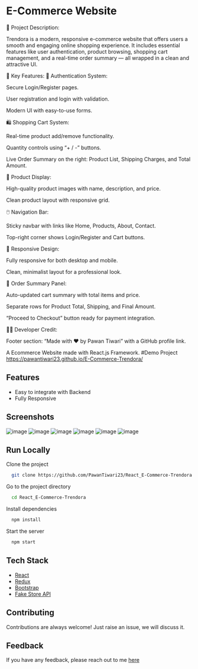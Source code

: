 # E-Commerce Website
📌 Project Description:

Trendora is a modern, responsive e-commerce website that offers users a smooth and engaging online shopping experience. It includes essential features like user authentication, product browsing, shopping cart management, and a real-time order summary — all wrapped in a clean and attractive UI.

🔑 Key Features:
🧾 Authentication System:

Secure Login/Register pages.

User registration and login with validation.

Modern UI with easy-to-use forms.

🛍️ Shopping Cart System:

Real-time product add/remove functionality.

Quantity controls using “+ / -” buttons.

Live Order Summary on the right: Product List, Shipping Charges, and Total Amount.

💼 Product Display:

High-quality product images with name, description, and price.

Clean product layout with responsive grid.

🖱️ Navigation Bar:

Sticky navbar with links like Home, Products, About, Contact.

Top-right corner shows Login/Register and Cart buttons.

📱 Responsive Design:

Fully responsive for both desktop and mobile.

Clean, minimalist layout for a professional look.

🧾 Order Summary Panel:

Auto-updated cart summary with total items and price.

Separate rows for Product Total, Shipping, and Final Amount.

“Proceed to Checkout” button ready for payment integration.

👨‍💻 Developer Credit:

Footer section: “Made with ❤️ by Pawan Tiwari” with a GitHub profile link.

A Ecommerce Website made with React.js Framework.
#Demo Project
https://pawantiwari23.github.io/E-Commerce-Trendora/


## Features

- Easy to integrate with Backend
- Fully Responsive


## Screenshots


![image](https://github.com/user-attachments/assets/e53c62f5-47ba-48f5-82c2-106fa736b17f)
![image](https://github.com/user-attachments/assets/2bf44c55-af52-49da-9da9-9ca81cfcfac3)
![image](https://github.com/user-attachments/assets/9befa081-0fdb-49fb-bb28-0d0168711140)
![image](https://github.com/user-attachments/assets/44d2239e-d87c-4fd8-8486-93ba5d9e8e95)
![image](https://github.com/user-attachments/assets/998ebcaf-3b63-4eae-a952-7b3be9e4dfc7)
![image](https://github.com/user-attachments/assets/e304df7a-13e3-47e7-abeb-9d23ddb7cf1c)









## Run Locally

Clone the project

```bash
  git clone https://github.com/PawanTiwari23/React_E-Commerce-Trendora
```

Go to the project directory

```bash
  cd React_E-Commerce-Trendora
```

Install dependencies

```bash
  npm install
```

Start the server

```bash
  npm start
```



## Tech Stack

* [React](https://reactjs.org/)
* [Redux](https://redux.js.org/)
* [Bootstrap](https://getbootstrap.com/)
* [Fake Store API](https://fakestoreapi.com/)

## Contributing

Contributions are always welcome!
Just raise an issue, we will discuss it.


## Feedback

If you have any feedback, please reach out to me [here](https://PawanTiwari23.github.io/#contact)


